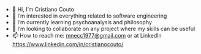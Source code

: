 - 👋 Hi, I’m Cristiano Couto
- 👀 I’m interested in everything related to software engineering
- 🌱 I’m currently learning psychoanalysis and philosophy
- 💞️ I’m looking to collaborate on any project where my skills can be useful
- 📫 How to reach me: mnecc1977@gmail.com or at LinkedIn https://www.linkedin.com/in/cristianocouto/

<!---
mnecc1977/mnecc1977 is a ✨ special ✨ repository because its `README.md` (this file) appears on your GitHub profile.
You can click the Preview link to take a look at your changes.
--->
